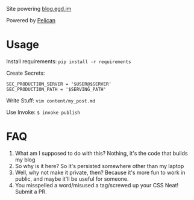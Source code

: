 Site powering [blog.egd.im](https://blog.egd.im)

Powered by [Pelican](http://getpelican.com)

Usage
=====
Install requirements:
`pip install -r requirements`

Create Secrets:
```
SEC_PRODUCTION_SERVER = '$USER@$SERVER'
SEC_PRODUCTION_PATH = '$SERVING_PATH'
```

Write Stuff: ```vim content/my_post.md```

Use Invoke: ```$ invoke publish```

FAQ
===
1. What am I supposed to do with this?
Nothing, it's the code that builds my blog
2. So why is it here?
So it's persisted somewhere other than my laptop
3. Well, why not make it private, then?
Because it's more fun to work in public, and maybe it'll be useful for someone.
4. You misspelled a word/misused a tag/screwed up your CSS
Neat! Submit a PR.